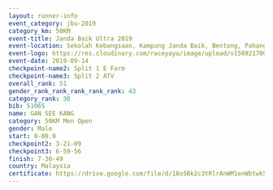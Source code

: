 ```yaml
---
layout: runner-info 
event_category: jbu-2019 
category_km: 50KM 
event-title: Janda Baik Ultra 2019 
event-location: Sekolah Kebangsaan, Kampung Janda Baik, Bentong, Pahang, Malaysia 
event-logo: https://res.cloudinary.com/raceyaya/image/upload/v1569217009/logo/janda-baik_vch1pc.jpg 
event-date: 2019-09-14 
checkpoint-name2: Split 1 E Farm 
checkpoint-name3: Split 2 ATV 
overall_rank: 51
gender_rank_rank_rank_rank_rank: 43
category_rank: 30
bib: 51065
name: GAN SEE KANG
category: 50KM Men Open
gender: Male
start: 0-00.0
checkpoint2: 3-21-09
checkpoint3: 6-59-56
finish: 7-30-49
country: Malaysia
certificate: https://drive.google.com/file/d/18o5Bk2c3tRlrAnWM1enWbtwk5jNY7Aft/view?usp=sharing
---
```

